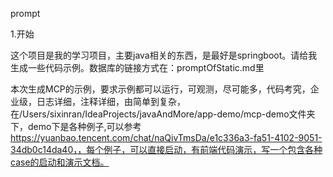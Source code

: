 prompt

1.开始

这个项目是我的学习项目，主要java相关的东西，是最好是springboot。请给我生成一些代码示例。数据库的链接方式在：promptOfStatic.md里

本次生成MCP的示例，要求示例都可以运行，可观测，尽可能多，代码考究，企业级，日志详细，注释详细，由简单到复杂，在/Users/sixinran/IdeaProjects/javaAndMore/app-demo/mcp-demo文件夹下，demo下是各种例子,可以参考 https://yuanbao.tencent.com/chat/naQivTmsDa/e1c336a3-fa51-4102-9051-34db0c14da40，，每个例子，可以直接启动，有前端代码演示，写一个包含各种case的启动和演示文档。
